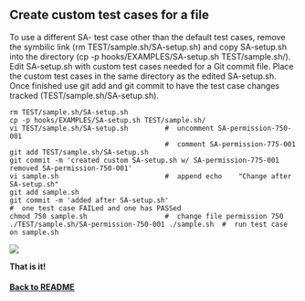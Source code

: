 ## Create custom test cases for a file

To use a different SA- test case other than the default test cases, remove the symbilic link (rm TEST/sample.sh/SA-setup.sh) and copy SA-setup.sh into the directory (cp -p hooks/EXAMPLES/SA-setup.sh TEST/sample.sh/). Edit SA-setup.sh with custom test cases needed for a Git commit file. Place the custom test cases in the same directory as the edited SA-setup.sh. Once finished use git add and git commit to have the test case changes tracked (TEST/sample.sh/SA-setup.sh).
    
    rm TEST/sample.sh/SA-setup.sh
    cp -p hooks/EXAMPLES/SA-setup.sh TEST/sample.sh/
    vi TEST/sample.sh/SA-setup.sh         #  uncomment SA-permission-750-001
                                          #  comment SA-permission-775-001
    git add TEST/sample.sh/SA-setup.sh
    git commit -m 'created custom SA-setup.sh w/ SA-permission-775-001 removed SA-permission-750-001'
    vi sample.sh                          #  append echo    "Change after SA-setup.sh"
    git add sample.sh
    git commit -m 'added after SA-setup.sh'
    #  one test case FAILed and one has PASSed
    chmod 750 sample.sh                   #  change file permission 750
    ./TEST/sample.sh/SA-permission-750-001 ./sample.sh  #  run test case on sample.sh
    
    
    
    
    

<img id="Steps git-TEST-commit-automation-5-1.gif" src="../images/git-TEST-commit-automation-5-1.gif" >



**That is it!**

#### [Back to README](https://github.com/BradleyA/git-TEST-commit-automation/blob/master/hooks/README.md#create-custom-test-cases-for-a-file)
